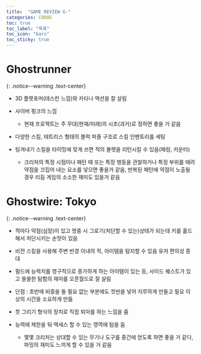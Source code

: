 ```yaml
---
title:  "GAME REVIEW G-"
categories: CODOG
toc: true
toc_label: "목록"
toc_icon: "bars"
toc_sticky: true
---
```


# Ghostrunner
{: .notice--warning .text-center}

- 3D 플랫포머(데스런 느낌)와 카타나 액션을 잘 살림

- 사이버 펑크의 느낌
  + 현재 프로젝트는 주 무대(현재/미래)의 시초(과거)로 정하면 좋을 거 같음

- 다양한 스킬, 테트리스 형태의 블럭 퍼즐 구조로 스킬 인벤토리를 세팅
- 팅겨내기 스킬을 타이밍에 맞게 쓰면 적의 불렛을 리턴시킬 수 있음(패링, 카운터)
  + 크리처의 특정 시점이나 패턴 때 또는 특정 행동을 관찰하거나 특정 부위를 때려 약점을 끄집어 내는 요소를 넣으면 좋을거 같음, 반복된 패턴에 약점이 노출될 경우 리듬 게임의 소소한 재미도 있을거 같음

# Ghostwire: Tokyo
{: .notice--warning .text-center}

- 적마다 약점(심장)이 있고 명중 시 그로기(처단할 수 있는)상태가 되는데 키를 홀드해서 처단시키는 손맛이 있음

- 비전 스킬을 사용해 주변 반경 이내의 적, 아이템을 탐지할 수 있음 유저 편의성 증대

- 필드에 능력치를 영구적으로 증가하게 하는 아이템이 있는 등, 사이드 퀘스트가 있고 쏠쏠한 탐험의 재미를 오픈월드로 잘 살림

- 단점 : 초반에 비중을 둘 필요 없는 부분에도 컷씬을 넣어 지루하게 만들고 필요 이상의 시간을 소요하게 만듦

- 붓 그리기 형식의 장치로 직접 퇴마를 하는 느낌을 줌

- 능력에 제한을 둬 액세스 할 수 있는 영역에 텀을 둠
  + 몇몇 크리처는 상대할 수 있는 무기나 도구를 중간에 얻도록 하면 좋을 거 같다, 파밍의 재미도 느끼게 할 수 있을 거 같음